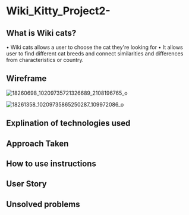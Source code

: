 # Wiki_Kitty_Project2-

## What is Wiki cats?

• Wiki cats allows a user to choose the cat they're looking for
• It allows user to find different cat breeds and connect similarities and differences from characteristics or country.

## Wireframe

![18260698_10209735721326689_2108196765_o](https://git.generalassemb.ly/storage/user/5664/files/e4df4f06-2ec4-11e7-82f4-cd4513e30a36)


![18261358_10209735865250287_109972086_o](https://git.generalassemb.ly/storage/user/5664/files/6f324154-2ec5-11e7-98e7-fa878e599ab6)
## Explination of technologies used 


## Approach Taken



## How to use instructions


## User Story 


## Unsolved problems

